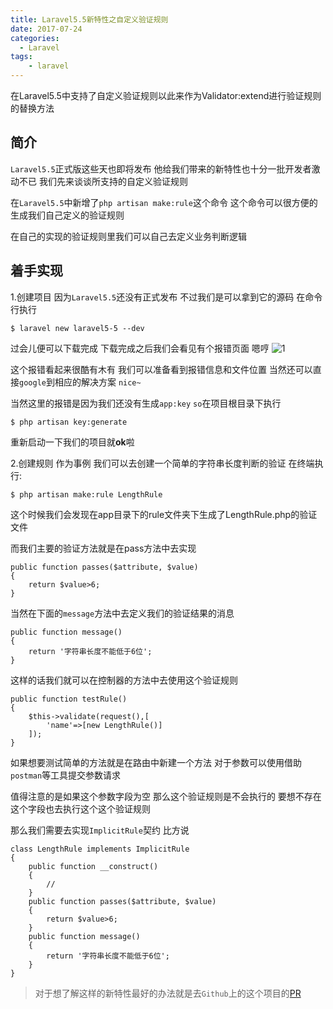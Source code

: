 ```yaml
---
title: Laravel5.5新特性之自定义验证规则
date: 2017-07-24
categories:
  - Laravel
tags:
    - laravel
---
```

在Laravel5.5中支持了自定义验证规则以此来作为Validator:extend进行验证规则的替换方法

## 简介
`Laravel5.5`正式版这些天也即将发布 他给我们带来的新特性也十分一批开发者激动不已 我们先来谈谈所支持的自定义验证规则

在`Laravel5.5`中新增了`php artisan make:rule`这个命令  这个命令可以很方便的生成我们自己定义的验证规则

在自己的实现的验证规则里我们可以自己去定义业务判断逻辑

## 着手实现
1.创建项目
因为`Laravel5.5`还没有正式发布 不过我们是可以拿到它的源码 在命令行执行
```shell
$ laravel new laravel5-5 --dev
```

过会儿便可以下载完成 下载完成之后我们会看见有个报错页面 嗯哼
![1](/images/articles/2017-07-24/1.png)

这个报错看起来很酷有木有  我们可以准备看到报错信息和文件位置  当然还可以直接`google`到相应的解决方案 `nice~`

当然这里的报错是因为我们还没有生成`app:key`   `so`在项目根目录下执行
```shell
$ php artisan key:generate
```
重新启动一下我们的项目就**ok**啦

2.创建规则
作为事例  我们可以去创建一个简单的字符串长度判断的验证 在终端执行:
```shell
$ php artisan make:rule LengthRule
```
这个时候我们会发现在app目录下的rule文件夹下生成了LengthRule.php的验证文件

而我们主要的验证方法就是在pass方法中去实现
```php?start_inline=1
public function passes($attribute, $value)
{
    return $value>6;
}
```
当然在下面的`message`方法中去定义我们的验证结果的消息
```php?start_inline=1
public function message()
{
    return '字符串长度不能低于6位';
}
```
这样的话我们就可以在控制器的方法中去使用这个验证规则
```php?start_inline=1
public function testRule()
{
    $this->validate(request(),[
        'name'=>[new LengthRule()]
    ]);
}
```

如果想要测试简单的方法就是在路由中新建一个方法 对于参数可以使用借助`postman`等工具提交参数请求

值得注意的是如果这个参数字段为空 那么这个验证规则是不会执行的 要想不存在这个字段也去执行这个这个验证规则

那么我们需要去实现`ImplicitRule`契约 比方说
```php?start_inline=1
class LengthRule implements ImplicitRule
{
    public function __construct()
    {
        //
    }
    public function passes($attribute, $value)
    {
        return $value>6;
    }
    public function message()
    {
        return '字符串长度不能低于6位';
    }
}
```

> 对于想了解这样的新特性最好的办法就是去`Github`上的这个项目的[PR](https://github.com/laravel/framework/pull/19155/files)

